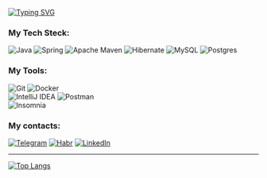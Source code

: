[![Typing SVG](https://readme-typing-svg.herokuapp.com?font=Fira+Code&weight=500&size=25&duration=3000&pause=10000&color=000000&background=53B1FFD4&center=true&vCenter=true&width=850&height=80&lines=Hi+there+%F0%9F%91%8B++My+name+is+Stanislav.+I'm+Java+developer)](https://git.io/typing-svg)


### My Tech Steck:

![Java](https://img.shields.io/badge/java-%23ED8B00.svg?style=for-the-badge&logo=java&logoColor=white) 
![Spring](https://img.shields.io/badge/spring-%236DB33F.svg?style=for-the-badge&logo=spring&logoColor=white) 
![Apache Maven](https://img.shields.io/badge/Apache%20Maven-C71A36?style=for-the-badge&logo=Apache%20Maven&logoColor=white) 
![Hibernate](https://img.shields.io/badge/Hibernate-59666C?style=for-the-badge&logo=Hibernate&logoColor=white) 
![MySQL](https://img.shields.io/badge/mysql-%2300f.svg?style=for-the-badge&logo=mysql&logoColor=white) 
![Postgres](https://img.shields.io/badge/postgres-%23316192.svg?style=for-the-badge&logo=postgresql&logoColor=white) 

### My Tools:

![Git](https://img.shields.io/badge/git-%23F05033.svg?style=for-the-badge&logo=git&logoColor=white) 
![Docker](https://img.shields.io/badge/docker-%230db7ed.svg?style=for-the-badge&logo=docker&logoColor=white) 	
![IntelliJ IDEA](https://img.shields.io/badge/IntelliJIDEA-000000.svg?style=for-the-badge&logo=intellij-idea&logoColor=white) 
![Postman](https://img.shields.io/badge/Postman-FF6C37?style=for-the-badge&logo=postman&logoColor=white) 	
![Insomnia](https://img.shields.io/badge/Insomnia-black?style=for-the-badge&logo=insomnia&logoColor=5849BE) 

### My сontacts:

[![Telegram](https://img.shields.io/badge/-Telegram-2aa8ea?style=for-the-badge&logo=telegram&logoColor=white&link=https://t.me/Staszszs)](https://t.me/Staszszs)
[![Habr](https://img.shields.io/badge/-Habr-7D4698?style=for-the-badge&logo=habr&logoColor=white&link=https://career.habr.com/uzbagoissa)](https://career.habr.com/uzbagoissa)
[![LinkedIn](https://img.shields.io/badge/-LinkedIn-005AF0?style=for-the-badge&logo=LinkedIn&logoColor=white&link=https://www.linkedin.com/in/%D1%81%D1%82%D0%B0%D0%BD%D0%B8%D1%81%D0%BB%D0%B0%D0%B2-%D0%BA%D1%83%D1%87%D0%B5%D1%80%D1%8E%D0%BA-8592b690/)](https://www.linkedin.com/in/%D1%81%D1%82%D0%B0%D0%BD%D0%B8%D1%81%D0%BB%D0%B0%D0%B2-%D0%BA%D1%83%D1%87%D0%B5%D1%80%D1%8E%D0%BA-8592b690/)

---

[![Top Langs](https://github-readme-stats.vercel.app/api/top-langs/?username=Uzbagoissa&layout=compact)](https://github.com/Uzbagoissa/github-readme-stats)
